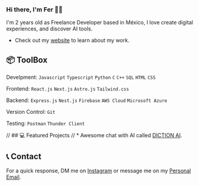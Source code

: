### Hi there, I'm Fer 👋🏻

I'm 2 years old as Freelance Developer based in México, I love create digital experiences, and discover AI tools.

* Check out my [website](https://www.magnideveloper.com/ "Magni Developer") to learn about my work.

## 📦 ToolBox

Develpment: `Javascript` `Typescript` `Python` `C` `C++` `SQL` `HTML` `CSS`

Frontend: `React.js` `Next.js` `Astro.js` `Tailwind.css`

Backend: `Express.js` `Nest.js` `Firebase` `AWS Cloud`  `Microsoft Azure`

Version Control: `Git`

Testing: `Postman` `Thunder Client`

// ## 💻 Featured Projects
// * Awesome chat with AI called [DICTION AI](https://dictionai.magnideveloper.com/ "DICTION AI").

## 📞 Contact

For a quick response, DM me on [Instagram](https://instagram.com/fermeridamagni "@fermeridamagni") or message me on my [Personal Email](mailto:fermeridamagni@outlook.com "contacto@magnideveloper.com").
